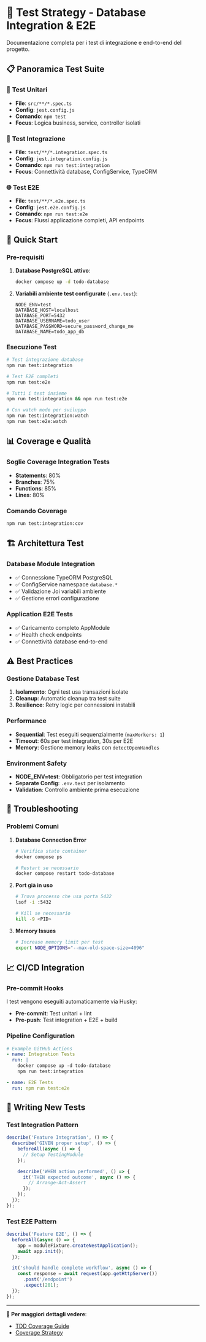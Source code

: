 # 🧪 Test Strategy - Database Integration & E2E

Documentazione completa per i test di integrazione e end-to-end del progetto.

## 📋 Panoramica Test Suite

### 🔬 **Test Unitari**

- **File**: `src/**/*.spec.ts`
- **Config**: `jest.config.js`
- **Comando**: `npm test`
- **Focus**: Logica business, service, controller isolati

### 🔗 **Test Integrazione**

- **File**: `test/**/*.integration.spec.ts`
- **Config**: `jest.integration.config.js`
- **Comando**: `npm run test:integration`
- **Focus**: Connettività database, ConfigService, TypeORM

### 🌐 **Test E2E**

- **File**: `test/**/*.e2e.spec.ts`
- **Config**: `jest.e2e.config.js`
- **Comando**: `npm run test:e2e`
- **Focus**: Flussi applicazione completi, API endpoints

## 🚀 Quick Start

### Pre-requisiti

1. **Database PostgreSQL attivo**:

   ```bash
   docker compose up -d todo-database
   ```

2. **Variabili ambiente test configurate** (`.env.test`):

   ```env
   NODE_ENV=test
   DATABASE_HOST=localhost
   DATABASE_PORT=5432
   DATABASE_USERNAME=todo_user
   DATABASE_PASSWORD=secure_password_change_me
   DATABASE_NAME=todo_app_db
   ```

### Esecuzione Test

```bash
# Test integrazione database
npm run test:integration

# Test E2E completi
npm run test:e2e

# Tutti i test insieme
npm run test:integration && npm run test:e2e

# Con watch mode per sviluppo
npm run test:integration:watch
npm run test:e2e:watch
```

## 📊 Coverage e Qualità

### Soglie Coverage Integration Tests

- **Statements**: 80%
- **Branches**: 75%
- **Functions**: 85%
- **Lines**: 80%

### Comando Coverage

```bash
npm run test:integration:cov
```

## 🏗️ Architettura Test

### Database Module Integration

- ✅ Connessione TypeORM PostgreSQL
- ✅ ConfigService namespace `database.*`
- ✅ Validazione Joi variabili ambiente
- ✅ Gestione errori configurazione

### Application E2E Tests

- ✅ Caricamento completo AppModule
- ✅ Health check endpoints
- ✅ Connettività database end-to-end

## ⚠️ Best Practices

### Gestione Database Test

1. **Isolamento**: Ogni test usa transazioni isolate
2. **Cleanup**: Automatic cleanup tra test suite
3. **Resilience**: Retry logic per connessioni instabili

### Performance

- **Sequential**: Test eseguiti sequenzialmente (`maxWorkers: 1`)
- **Timeout**: 60s per test integration, 30s per E2E
- **Memory**: Gestione memory leaks con `detectOpenHandles`

### Environment Safety

- **NODE_ENV=test**: Obbligatorio per test integration
- **Separate Config**: `.env.test` per isolamento
- **Validation**: Controllo ambiente prima esecuzione

## 🔧 Troubleshooting

### Problemi Comuni

1. **Database Connection Error**

   ```bash
   # Verifica stato container
   docker compose ps

   # Restart se necessario
   docker compose restart todo-database
   ```

2. **Port già in uso**

   ```bash
   # Trova processo che usa porta 5432
   lsof -i :5432

   # Kill se necessario
   kill -9 <PID>
   ```

3. **Memory Issues**

   ```bash
   # Increase memory limit per test
   export NODE_OPTIONS="--max-old-space-size=4096"
   ```

## 📈 CI/CD Integration

### Pre-commit Hooks

I test vengono eseguiti automaticamente via Husky:

- **Pre-commit**: Test unitari + lint
- **Pre-push**: Test integration + E2E + build

### Pipeline Configuration

```yaml
# Example GitHub Actions
- name: Integration Tests
  run: |
    docker compose up -d todo-database
    npm run test:integration

- name: E2E Tests
  run: npm run test:e2e
```

## 📝 Writing New Tests

### Test Integration Pattern

```typescript
describe('Feature Integration', () => {
  describe('GIVEN proper setup', () => {
    beforeAll(async () => {
      // Setup TestingModule
    });

    describe('WHEN action performed', () => {
      it('THEN expected outcome', async () => {
        // Arrange-Act-Assert
      });
    });
  });
});
```

### Test E2E Pattern

```typescript
describe('Feature E2E', () => {
  beforeAll(async () => {
    app = moduleFixture.createNestApplication();
    await app.init();
  });

  it('should handle complete workflow', async () => {
    const response = await request(app.getHttpServer())
      .post('/endpoint')
      .expect(201);
  });
});
```

---

**📖 Per maggiori dettagli vedere**:

- [TDD Coverage Guide](TDD_COVERAGE_GUIDE.md)
- [Coverage Strategy](COVERAGE_STRATEGY.md)
